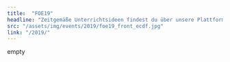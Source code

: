 ```yaml
---
title:  "FOE19"
headline: "Zeitgemäße Unterrichtsideen findest du über unsere Plattform"
src: "/assets/img/events/2019/foe19_front_ecdf.jpg"
link: "/2019/"
---
```

empty